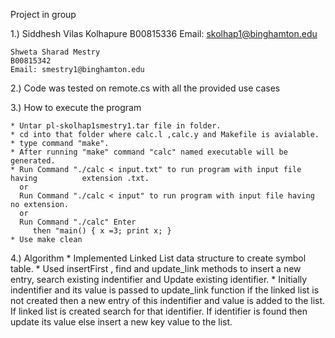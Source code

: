 Project in group

1.) Siddhesh Vilas Kolhapure
    B00815336
    Email: skolhap1@binghamton.edu

    Shweta Sharad Mestry
    B00815342
    Email: smestry1@binghamton.edu


2.) Code was tested on remote.cs with all the provided use cases

3.) How to execute the program

	* Untar pl-skolhap1smestry1.tar file in folder.
	* cd into that folder where calc.l ,calc.y and Makefile is avialable. 
	* type command "make".
	* After running "make" command "calc" named executable will be generated.
	* Run Command "./calc < input.txt" to run program with input file having 		  extension .txt.
	  or 
	  Run Command "./calc < input" to run program with input file having 		  	  no extension.
	  or
	  Run Command "./calc" Enter
		 then "main() { x =3; print x; }
	* Use make clean

4.) Algorithm
	* Implemented Linked List data structure to create symbol table.
	* Used insertFirst , find and update_link methods to insert a new entry, 	  	  search existing indentifier and Update existing identifier.
	* Initially indentifier and its value is passed to update_link function if the 	  linked list is not created then a new entry of this indentifier and value is 	  added to the list. If linked list is created search for that identifier. If 	  	  identifier is found then update its value else insert a new key value to the 	  list.


	 